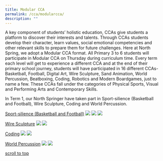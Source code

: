 ```yaml
---
title: Modular CCA
permalink: /cca/modularcca/
description: ""
---
```

A key component of students’ holistic education, CCAs give students a platform to discover their interests and talents. Through CCAs students develop their character, learn values, social emotional competencies and other relevant skills to prepare them for future challenges. Here at North Spring, we adopt a Modular CCA format. All Primary 3 to 6 students will participate in Modular CCA on Thursday during curriculum time. Every term each level will get to experience a different CCA and at the end of their primary school journey, students will have participated in 16 different CCAs- Basketball, Football, Digital Art, Wire Sculpture, Sand Animation, World Percussion, Beatboxing, Coding, Robotics and Modern Boardgames, just to name a few. These CCAs fall under the categories of Physical Sports, Visual and Performing Arts and Contemporary Skills.&nbsp; &nbsp;

In Term 1, our North Springer have taken part in Sport-silience (Basketball and Football), Wire Sculpture, Coding and World Percussion.

<u>Sport-silience (Basketball and Football)</u>
![](/images/CCA/cca%201%20%20.jpg)
![](/images/CCA/cca%202%20%20.jpg)
![](/images/CCA/cca%203%20%20.jpg)

<u>Wire Sculpture</u>
![](/images/CCA/cca%204%20%20.jpg)
![](/images/CCA/cca%205%20%20.jpg)

<u>Coding</u>
![](/images/CCA/cca%206%20%20.jpg)
![](/images/CCA/cca%207%20%20.jpg)

<u>World Percussion</u>
![](/images/CCA/cca%208%20%20.jpg)
![](/images/CCA/cca%20%209%20%20.jpg)

<a href="#top"> scroll to top </a>